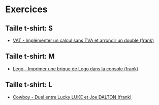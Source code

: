 # Exercices

## Taille t-shirt: S

- [VAT - Implémenter un calcul sans TVA et arrondir un double (frank)](./vat)

## Taille t-shirt: M

- [Lego - Imprimer une brique de Lego dans la console (frank)](./lego)

## Taille t-shirt: L

- [Cowboy - Duel entre Lucky LUKE et Joe DALTON (frank)](./cowboy)
